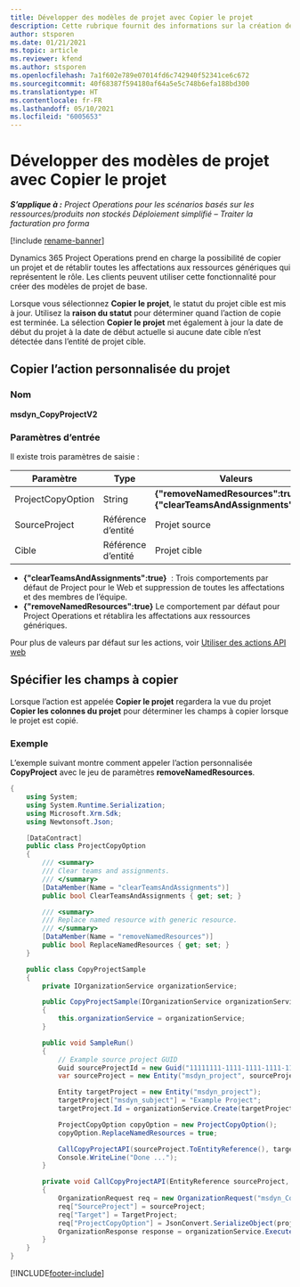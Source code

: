 ```yaml
---
title: Développer des modèles de projet avec Copier le projet
description: Cette rubrique fournit des informations sur la création de modèles de projet à l’aide de l’action personnalisée Copier le projet.
author: stsporen
ms.date: 01/21/2021
ms.topic: article
ms.reviewer: kfend
ms.author: stsporen
ms.openlocfilehash: 7a1f602e789e07014fd6c742940f52341ce6c672
ms.sourcegitcommit: 40f68387f594180af64a5e5c748b6efa188bd300
ms.translationtype: HT
ms.contentlocale: fr-FR
ms.lasthandoff: 05/10/2021
ms.locfileid: "6005653"
---
```

# <a name="develop-project-templates-with-copy-project"></a>Développer des modèles de projet avec Copier le projet

_**S’applique à :** Project Operations pour les scénarios basés sur les ressources/produits non stockés Déploiement simplifié – Traiter la facturation pro forma_

[!include [rename-banner](~/includes/cc-data-platform-banner.md)]

Dynamics 365 Project Operations prend en charge la possibilité de copier un projet et de rétablir toutes les affectations aux ressources génériques qui représentent le rôle. Les clients peuvent utiliser cette fonctionnalité pour créer des modèles de projet de base.

Lorsque vous sélectionnez **Copier le projet**, le statut du projet cible est mis à jour. Utilisez la **raison du statut** pour déterminer quand l’action de copie est terminée. La sélection **Copier le projet** met également à jour la date de début du projet à la date de début actuelle si aucune date cible n’est détectée dans l’entité de projet cible.

## <a name="copy-project-custom-action"></a>Copier l’action personnalisée du projet 

### <a name="name"></a>Nom 

**msdyn_CopyProjectV2**

### <a name="input-parameters"></a>Paramètres d’entrée
Il existe trois paramètres de saisie :

| Paramètre          | Type   | Valeurs                                                   | 
|--------------------|--------|----------------------------------------------------------|
| ProjectCopyOption  | String | **{"removeNamedResources":true}** ou **{"clearTeamsAndAssignments":true}** |
| SourceProject      | Référence d’entité | Projet source |
| Cible             | Référence d’entité | Projet cible |


- **{"clearTeamsAndAssignments":true}**  : Trois comportements par défaut de Project pour le Web et suppression de toutes les affectations et des membres de l’équipe.
- **{"removeNamedResources":true}** Le comportement par défaut pour Project Operations et rétablira les affectations aux ressources génériques.

Pour plus de valeurs par défaut sur les actions, voir [Utiliser des actions API web](/powerapps/developer/common-data-service/webapi/use-web-api-actions)

## <a name="specify-fields-to-copy"></a>Spécifier les champs à copier 
Lorsque l’action est appelée **Copier le projet** regardera la vue du projet **Copier les colonnes du projet** pour déterminer les champs à copier lorsque le projet est copié.


### <a name="example"></a>Exemple
L’exemple suivant montre comment appeler l’action personnalisée **CopyProject** avec le jeu de paramètres **removeNamedResources**.
```C#
{
    using System;
    using System.Runtime.Serialization;
    using Microsoft.Xrm.Sdk;
    using Newtonsoft.Json;

    [DataContract]
    public class ProjectCopyOption
    {
        /// <summary>
        /// Clear teams and assignments.
        /// </summary>
        [DataMember(Name = "clearTeamsAndAssignments")]
        public bool ClearTeamsAndAssignments { get; set; }

        /// <summary>
        /// Replace named resource with generic resource.
        /// </summary>
        [DataMember(Name = "removeNamedResources")]
        public bool ReplaceNamedResources { get; set; }
    }

    public class CopyProjectSample
    {
        private IOrganizationService organizationService;

        public CopyProjectSample(IOrganizationService organizationService)
        {
            this.organizationService = organizationService;
        }

        public void SampleRun()
        {
            // Example source project GUID
            Guid sourceProjectId = new Guid("11111111-1111-1111-1111-111111111111");
            var sourceProject = new Entity("msdyn_project", sourceProjectId);

            Entity targetProject = new Entity("msdyn_project");
            targetProject["msdyn_subject"] = "Example Project";
            targetProject.Id = organizationService.Create(targetProject);

            ProjectCopyOption copyOption = new ProjectCopyOption();
            copyOption.ReplaceNamedResources = true;

            CallCopyProjectAPI(sourceProject.ToEntityReference(), targetProject.ToEntityReference(), copyOption);
            Console.WriteLine("Done ...");
        }

        private void CallCopyProjectAPI(EntityReference sourceProject, EntityReference TargetProject, ProjectCopyOption projectCopyOption)
        {
            OrganizationRequest req = new OrganizationRequest("msdyn_CopyProjectV2");
            req["SourceProject"] = sourceProject;
            req["Target"] = TargetProject;
            req["ProjectCopyOption"] = JsonConvert.SerializeObject(projectCopyOption);
            OrganizationResponse response = organizationService.Execute(req);
        }
    }
}
```


[!INCLUDE[footer-include](../includes/footer-banner.md)]